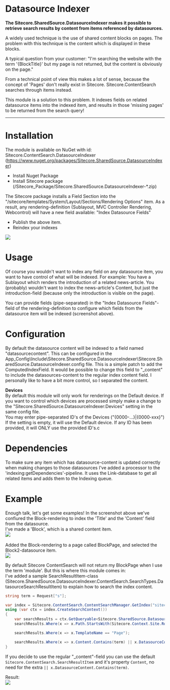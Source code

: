 # Datasource Indexer

<b>The Sitecore.SharedSource.DatasourceIndexer makes it possible to retrieve search results by content from items referenced by datasources.</b>

A widely used technique is the use of shared content blocks on pages.
The problem with this technique is the content which is displayed in these blocks.

A typical question from your customer: "I'm searching the website with the term '{BlockTitle}' but my page is not returned, but the content is obviously on the page."

From a technical point of view this makes a lot of sense, because the concept of 'Pages' don't really exist in Sitecore. Sitecore.ContentSearch searches through items instead.

This module is a solution to this problem.
It indexes fields on related datasource items into the indexed item, and results in those 'missing pages' to be returned from the search query!

<hr />

# Installation
The module is available on NuGet with id: Sitecore.ContentSearch.DatasourceIndexer (https://www.nuget.org/packages/Sitecore.SharedSource.DatasourceIndexer)
- Install Nuget Package
- Install Sitecore package (/Sitecore_Package/Sitecore.SharedSource.DatasourceIndexer-*.zip)

The Sitecore package installs a Field Section into the "/sitecore/templates/System/Layout/Sections/Rendering Options" item.
As a result, any rendering-definition (Sublayout, MVC Controller Rendering, Webcontrol) will have a new field available: "Index Datasource Fields"
- Publish the above item.
- Reindex your indexes

![](http://content.screencast.com/users/RMaas/folders/Jing/media/298ea2a1-7dee-47bd-890c-24708d9640e0/2015-10-02_1006.png)

# Usage
Of course you wouldn't want to index any field on any datasource item, you want to have control of what will be indexed.
For example: You have a Sublayout which renders the introduction of a related news-article. You (probably) wouldn't want to index the news-article's Content, but just the introduction-field (because only the introduction is visible on the page).

You can provide fields (pipe-separated) in the "Index Datasource Fields"-field of the rendering-definition to configure which fields from the datasource item will be indexed (screenshot above).

# Configuration
By default the datasource content will be indexed to a field named "datasourcecontent". This can be configured in the App_Config\Include\Sitecore.SharedSource.DatasourceIndexer\Sitecore.SharedSource.DatasourceIndexer.config file.
This is a simple patch to add the ComputedIndexField.
It would be possible to change this field to "_content" to include the datasources-content to the regular index content field. I personally like to have a bit more control, so I separated the content.

<b>Devices</b><br />
By default this module will only work for renderings on the Default device. If you want to control which devices are processed simply make a change to the "Sitecore.SharedSource.DatasourceIndexer:Devices" setting in the same config file.<br />You may enter pipe-separated ID's of the Devices ("{0000-...}|{0000-xxx}")<br />
If the setting is empty, it will use the Default device. If any ID has been provided, it will ONLY use the provided ID's.c

# Dependencies
To make sure any item which has datasource-content is updated correctly when making changes to those datasources I've added a processor to the 'indexing:getDependencies'-pipeline. It uses the Link-database to get all related items and adds them to the Indexing queue.

# Example
Enough talk, let's get some examples!
In the screenshot above we've confiured the Block-rendering to index the 'Title' and the 'Content' field from the datasource. <br />
I've made a 'Block', which is a shared content item.<br />
![](http://content.screencast.com/users/RMaas/folders/Jing/media/71de04ae-5ddd-429b-bfef-7681f9d62587/2015-10-02_1028.png)
<br /><br />
Added the Block-rendering to a page called BlockPage, and selected the Block2-datasource item.<br />
![](http://content.screencast.com/users/RMaas/folders/Jing/media/d4099807-d5a1-4d51-82eb-f5fc80e94fb0/2015-10-02_1121.png)


By default Sitecore ContentSearch will not return my BlockPage when I use the term 'module'. But this is where this module comes in:<br />
I've added a sample SearchResultItem-class (Sitecore.SharedSource.DatasourceIndexer.ContentSearch.SearchTypes.DatasourceSearchResultItem) to explain how to search the index content. <br />
``` c#
string term = Request["s"];

var index = Sitecore.ContentSearch.ContentSearchManager.GetIndex("sitecore_web_index");
using (var ctx = index.CreateSearchContext())
{
    var searchResults = ctx.GetQueryable<Sitecore.SharedSource.DatasourceIndexer.ContentSearch.SearchTypes.DatasourceSearchResultItem>();
    searchResults.Where(x => x.Path.StartsWith(Sitecore.Context.Site.RootPath));

    searchResults.Where(x => x.TemplateName == "Page");

    searchResults.Where(x => x.Content.Contains(term) || x.DatasourceContent.Contains(term));
}
```
If you decide to use the regular "_content"-field you can use the default `Sitecore.ContentSearch.SearchResultItem` and it's property `Content`, no need for the extra `|| x.DatasourceContent.Contains(term)`.

Result:<br />
![](http://content.screencast.com/users/RMaas/folders/Jing/media/e6cf1cb0-305e-48cc-88f3-7b817fd55002/2015-10-02_1117.png)
